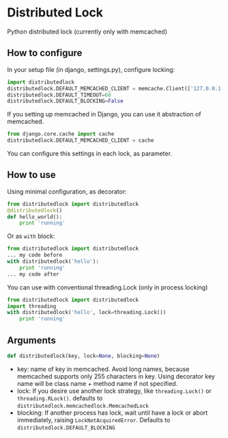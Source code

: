 Distributed Lock
=======================

Python distributed lock (currently only with memcached)

How to configure
------------------------

In your setup file (in django, settings.py), configure locking:

```python
import distributedlock
distributedlock.DEFAULT_MEMCACHED_CLIENT = memcache.Client(['127.0.0.1:11211'])
distributedlock.DEFAULT_TIMEOUT=60
distributedlock.DEFAULT_BLOCKING=False
```

If you setting up memcached in Django, you can use it abstraction of memcached.

```python
from django.core.cache import cache
distributedlock.DEFAULT_MEMCACHED_CLIENT = cache
```

You can configure this settings in each lock, as parameter.


How to use
------------------------

Using minimal configuration, as decorator:

```python
from distributedlock import distributedlock
@distributedlock()
def hello_world():
    print 'running'
```

Or as `with` block:

```python
from distributedlock import distributedlock
... my code before
with distributedlock('hello'):
    print 'running'
... my code after
```

You can use with conventional threading.Lock (only in process locking)

```python
from distributedlock import distributedlock
import threading
with distributedlock('hello', lock=threading.Lock())
    print 'running'
```

Arguments
------------------------

```python
def distributedlock(key, lock=None, blocking=None)
```

  * key: name of key in memcached. Avoid long names, because memcached supports only 255 characters in key. Using decorator
  key name will be class name + method name if not specified.
  * lock: If you desire use another lock strategy, like `threading.Lock()` or `threading.RLock()`. defaults to `distributedlock.memcachedlock.MemcachedLock`
  * blocking: If another process has lock, wait until have a lock or abort immediately, raising `LockNotAcquiredError`. Defaults to `distributedlock.DEFAULT_BLOCKING`
  



